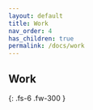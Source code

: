 ```yaml
---
layout: default
title: Work
nav_order: 4
has_children: true
permalink: /docs/work
---
```


## [](#header-2)Work


{: .fs-6 .fw-300 }